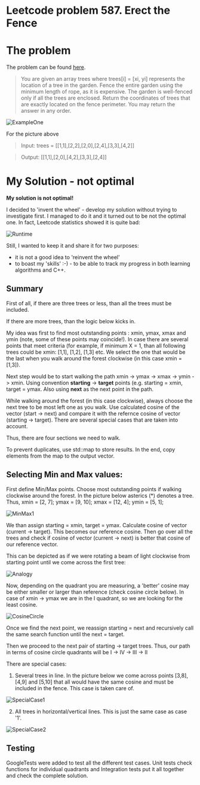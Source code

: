 # Leetcode problem 587. Erect the Fence

# The problem
The problem can be found [here](https://leetcode.com/problems/erect-the-fence/).

>You are given an array trees where trees[i] = [xi, yi] represents the location of a tree in the garden.
Fence the entire garden using the minimum length of rope, as it is expensive. The garden is well-fenced only if all the trees are enclosed.
Return the coordinates of trees that are exactly located on the fence perimeter. You may return the answer in any order.

![ExampleOne](./docs/erect1-plane.jpg)

For the picture above
>Input: trees = [[1,1],[2,2],[2,0],[2,4],[3,3],[4,2]]

>Output: [[1,1],[2,0],[4,2],[3,3],[2,4]]

# My Solution - not optimal

<b>My solution is not optimal!</b>

I decided to 'invent the wheel' - develop my solution without trying to investigate first. I managed to do it and it turned out to be not the optimal one. In fact, Leetcode statistics showed it is quite bad:

![Runtime](./docs/SolutionRutimeDistribution.jpg)

Still, I wanted to keep it and share it for two purposes:
* it is not a good idea to 'reinvent the wheel'
* to boast my 'skills' :-) - to be able to track my progress in both learning algorithms and C++.

## Summary

First of all, if there are three trees or less, than all the trees must be included.

If there are more trees, than the logic below kicks in.

My idea was first to find most outstanding points : xmin, ymax, xmax and ymin (note, some of these points may coincide!). In case there are several points that meet criteria (for example, if minimum X = 1, than all following trees could be xmin: [1,1], [1,2], [1,3] etc. We select the one that would be the last when you walk around the forest clockwise (in this case xmin = [1,3]).

Next step would be to start walking the path xmin -> ymax -> xmax -> ymin -> xmin. Using convention <b>starting</b> -> <b>target</b> points (e.g. starting = xmin, target = ymax. Also using <b>next</b> as the next point in the path.

While walking around the forest (in this case clockwise), always choose the next tree to be most left one as you walk. Use calculated cosine of the vector (start -> next) and compare it with the refernce cosine of vector (starting -> target). There are several special cases that are taken into account.

Thus, there are four sections we need to walk.

To prevent duplicates, use std::map to store results. In the end, copy elements from the map to the output vector.

## Selecting Min and Max values:

First define Min/Max points. Choose most outstanding points if walking clockwise around the forest. In the picture below asterics (*) denotes a tree.
Thus, 
xmin = [2, 7];
ymax = [9, 10];
xmax = [12, 4];
ymin = [5, 1];

![MinMax1](./docs/MinMax1.jpg)

We than assign starting = xmin, target = ymax. Calculate cosine of vector (current -> target). This becomes our reference cosine. Then go over all the trees and check if cosine of vector (current -> next) is better that cosine of our reference vector. 

This can be depicted as if we were rotating a beam of light clockwise from starting point until we come across the first tree:

![Analogy](./docs/Walking1.jpg)

Now, depending on the quadrant you are measuring, a 'better' cosine may be either smaller or larger than reference (check cosine circle below). In case of xmin -> ymax we are in the I quadrant, so we are looking for the least cosine.

![CosineCircle](./docs/Cosine_circle.jpg)

Once we find the next point, we reassign starting = next and recursively call the same search function until the next = target.

Then we proceed to the next pair of starting -> target trees. Thus, our path in terms of cosine circle quadrants will be I -> IV -> III -> II

There are special cases:

1. Several trees in line. In the picture below we come across points [3,8], [4,9] and [5,10] that all would have the same cosine and must be included in the fence. This case is taken care of.

![SpecialCase1](./docs/SpecialCaseInline.jpg)

2. All trees in horizontal/vertical lines. This is just the same case as case '1'.

![SpecialCase2](./docs/SpecialCaseInline2.jpg)

## Testing

GoogleTests were added to test all the different test cases. Unit tests check functions for individual quadrants and Integration tests put it all together and check the complete solution.